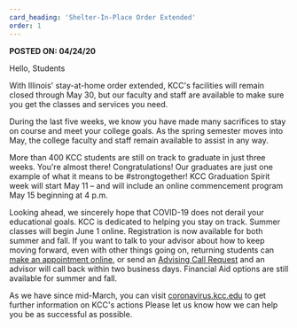 ```yaml
---
card_heading: 'Shelter-In-Place Order Extended'
order: 1
---
```


<p><strong>POSTED ON: 04/24/20</strong></p>
<p>Hello, Students</p>
<p>With Illinois' stay-at-home order extended, KCC's facilities will remain closed through May 30, but our faculty and staff are available to make sure you get the classes and services you need.</p>
<p>During the last five weeks, we know you have made many sacrifices to stay on course and meet your college goals. As the spring semester moves into May, the college faculty and staff remain available to assist in any way.</p>
<p>More than 400 KCC students are still on track to graduate in just three weeks. You're almost there! Congratulations! Our graduates are just one example of what it means to be #strongtogether! KCC Graduation Spirit week will start May 11 &ndash; and will include an online commencement program May 15 beginning at 4 p.m.</p>
<p>Looking ahead, we sincerely hope that COVID-19 does not derail your educational goals. KCC is dedicated to helping you stay on track. Summer classes will begin June 1 online. Registration is now available for both summer and fall. If you want to talk to your advisor about how to keep moving forward, even with other things going on, returning students can <a target="_blank" rel="noopener noreferrer" href="https://kccadvising.setmore.com/">make an appointment online</a>, or send an <a target="_blank" rel="noopener noreferrer" href="https://docs.google.com/forms/d/e/1FAIpQLScUSrtnJS_QWtWKrlh_60Nh_TqrvdLX3MLR5igjJPY5OlGlGg/viewform">Advising Call Request</a> and an advisor will call back within two business days. Financial Aid options are still available for summer and fall.</p>
<p>As we have since mid-March, you can visit <a target="_blank" rel="noopener noreferrer" href="https://coronavirus.kcc.edu">coronavirus.kcc.edu</a> to get further information on KCC's actions Please let us know how we can help you be as successful as possible.</p>

